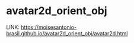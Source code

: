 # avatar2d_orient_obj
LINK: https://moisesantonio-brasil.github.io/avatar2d_orient_obj/avatar2d.html
